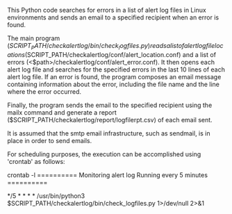 This Python code searches for errors in a list of alert log files in Linux environments and sends an email to a specified recipient when an error is found.

The main program ($SCRIPT_PATH/checkalertlog/bin/check_logfiles.py) reads a list of alert log file locations ($SCRIPT_PATH/checkalertlog/conf/alert_location.conf) and a list of errors (<$path>/checkalertlog/conf/alert_error.conf). It then opens each alert log file and searches for the specified errors in the last 10 lines of each alert log file. If an error is found, the program composes an email message containing information about the error, including the file name and the line where the error occurred.

Finally, the program sends the email to the specified recipient using the mailx command and generate a report ($SCRIPT_PATH/checkalertlog/report/logfilerpt.csv) of each email sent.

It is assumed that the smtp email infrastructure, such as sendmail, is in place in order to send emails.

For scheduling purposes, the execution can be accomplished using 'crontab' as follows:

crontab -l
========== Monitoring alert log Running every 5 minutes ==========

*/5 * * * * /usr/bin/python3 $SCRIPT_PATH/checkalertlog/bin/check_logfiles.py 1>/dev/null 2>&1
